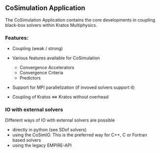 ## CoSimulation Application

The CoSimulation Application contains the core developments in coupling black-box solvers within Kratos Multiphysics.

### Features:

- Coupling (weak / strong)

- Various features available for CoSimulation
    - Convergence Accelerators
    - Convergence Criteria
    - Predictors

- Support for MPI parallelization (if invoved solvers support it)

- Coupling of Kratos <=> Kratos without overhead

### IO with external solvers
Different ways of IO with external solvers are possible
- directly in python (see SDof solvers)
- using the CoSimIO. This is the preferred way for C++, C or Fortran based solvers
- using the legacy EMPIRE-API
